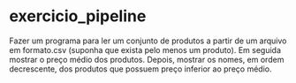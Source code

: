 # exercicio_pipeline

Fazer um programa para ler um conjunto de produtos a partir de um
arquivo em formato.csv (suponha que exista pelo menos um produto).
Em seguida mostrar o preço médio dos produtos. Depois, mostrar os
nomes, em ordem decrescente, dos produtos que possuem preço
inferior ao preço médio.
